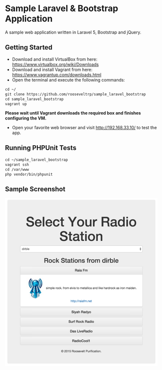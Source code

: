 Sample Laravel & Bootstrap Application
======================================

A sample web application written in Laravel 5, Bootstrap and jQuery.

## Getting Started

- Download and install VirtualBox from here: https://www.virtualbox.org/wiki/Downloads
- Download and install Vagrant from here: https://www.vagrantup.com/downloads.html
- Open the terminal and execute the following commands:

```
cd ~/
git clone https://github.com/rooseveltrp/sample_laravel_bootstrap
cd sample_laravel_bootstrap
vagrant up
```

**Please wait until Vagrant downloads the required box and finishes configuring the VM.**

- Open your favorite web browser and visit http://192.168.33.10/ to test the app.

## Running PHPUnit Tests

```
cd ~/sample_laravel_bootstrap
vagrant ssh
cd /var/www
php vendor/bin/phpunit
```

## Sample Screenshot

![Sample Screenshot](screenshot.png)